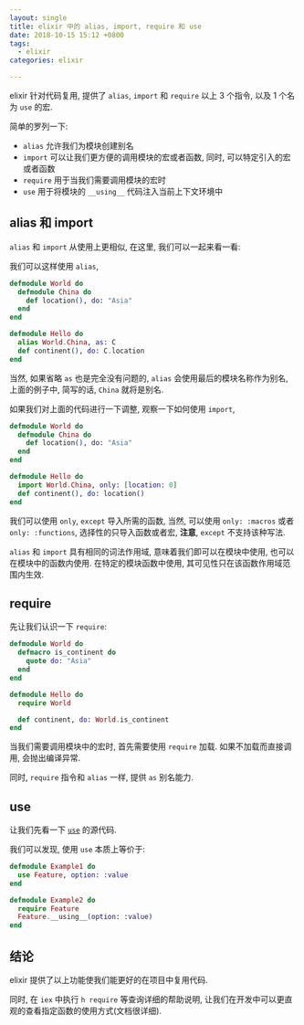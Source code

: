 ```yaml
---
layout: single
title: elixir 中的 alias, import, require 和 use
date: 2018-10-15 15:12 +0800
tags:
  - elixir
categories: elixir

---
```


elixir 针对代码复用, 提供了 `alias`, `import` 和 `require` 以上 3 个指令, 以及 1 个名为 `use` 的宏.

简单的罗列一下:

* `alias` 允许我们为模块创建别名
* `import` 可以让我们更方便的调用模块的宏或者函数, 同时, 可以特定引入的宏或者函数
* `require` 用于当我们需要调用模块的宏时
* `use` 用于将模块的 `__using__` 代码注入当前上下文环境中

## alias 和 import

`alias` 和 `import` 从使用上更相似, 在这里, 我们可以一起来看一看:

我们可以这样使用 `alias`,

```elixir
defmodule World do
  defmodule China do
    def location(), do: "Asia"
  end
end

defmodule Hello do
  alias World.China, as: C
  def continent(), do: C.location
end
```

当然, 如果省略 `as` 也是完全没有问题的, `alias` 会使用最后的模块名称作为别名, 上面的例子中, 简写的话, `China` 就将是别名.

如果我们对上面的代码进行一下调整, 观察一下如何使用 `import`,

```elixir
defmodule World do
  defmodule China do
    def location(), do: "Asia"
  end
end

defmodule Hello do
  import World.China, only: [location: 0]
  def continent(), do: location()
end
```

我们可以使用 `only`, `except` 导入所需的函数, 当然, 可以使用 `only: :macros` 或者 `only: :functions`, 选择性的只导入函数或者宏, **注意**, `except` 不支持该种写法.

`alias` 和 `import` 具有相同的词法作用域, 意味着我们即可以在模块中使用, 也可以在模块中的函数内使用. 在特定的模块函数中使用, 其可见性只在该函数作用域范围内生效.

## require

先让我们认识一下 `require`:

```elixir
defmodule World do
  defmacro is_continent do
    quote do: "Asia"
  end
end

defmodule Hello do
  require World

  def continent, do: World.is_continent
end
``` 

当我们需要调用模块中的宏时, 首先需要使用 `require` 加载. 如果不加载而直接调用, 会抛出编译异常.

同时, `require` 指令和 `alias` 一样, 提供 `as` 别名能力.

## use

让我们先看一下 [`use`](https://github.com/elixir-lang/elixir/blob/2f71726757fa0f5a684505dd6eb4e271e64337f3/lib/elixir/lib/kernel.ex#L4937) 的源代码.

我们可以发现, 使用 `use` 本质上等价于:

```elixir
defmodule Example1 do
  use Feature, option: :value
end

defmodule Example2 do
  require Feature
  Feature.__using__(option: :value)
end
```

## 结论

elixir 提供了以上功能使我们能更好的在项目中复用代码.

同时, 在 `iex` 中执行 `h require` 等查询详细的帮助说明, 让我们在开发中可以更直观的查看指定函数的使用方式(文档很详细).